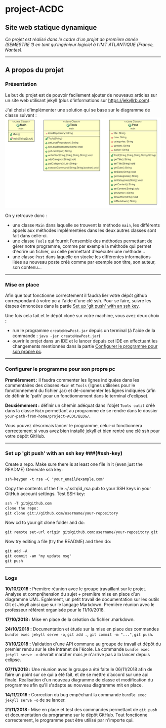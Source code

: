 # project-ACDC

## Site web statique dynamique ##

*Ce projet est réalisé dans le cadre d'un projet de première année (SEMESTRE 1) en tant qu'ingénieur logiciel à l'IMT ATLANTIQUE (France, Nantes).*

**********

## A propos du projet ##
### Présentation ###
Le but du projet est de pouvoir facilement ajouter de nouveaux articles sur un site web utilisant jekyll (plus d'informations sur https://jekyllrb.com).

J'ai choisi d'implémenter une solution qui se base sur le diagramme de classe suivant : 
![alt-text](diagramme-de-classe.png)


On y retrouve donc :
- une classe `Main` dans laquelle se trouvent la méthode `main`, les différents appels aux méthodes implémentées dans les deux autres classes sont fait dans celle-ci. 
- une classe `Tools` qui fournit l'ensemble des méthodes permettant de gérer notre programme, comme par exemple la méthode qui permet d'écrire un fichier, ou celle permettant d'exécuter une méthode...
- une classe `Post` dans laquelle on stocke les différentes informations liées au nouveau poste créé comme par exemple son titre, son auteur, son contenu...

**********

### Mise en place ###
Afin que tout fonctionne correctement il faudra lier votre dépôt github correspondant à votre pc à l'aide d'une clé ssh. Pour se faire, suivre les étapes énnoncées dans la partie [Set up 'git push' with an ssh key](#ssh-key).

Une fois cela fait et le dépôt cloné sur votre machine, vous avez deux choix : 
- run le programme `createNewPost.jar` depuis un terminal (à l'aide de la commande : `java -jar createNewPost.jar`)
- ouvrir le projet dans un IDE et le lancer depuis cet IDE en effectuant les changements mentionnés dans la partie [Configurer le programme pour son propre pc](#configure-your-project).

**********

### Configurer le programme pour son propre pc ###
__Premièrement :__ il faudra commenter les lignes indiquées dans les commentaires des classes `Main` et `Tools` (lignes utilisées pour le fonctionnement du fichier .jar) et dé-commenter les lignes indiquées (afin de définir le 'path' pour un fonctionnement dans le terminal d'eclipse).

__Deuxièmement :__ définir un chemin adéquat dans l'objet `Tools outil` créé dans la classe `Main` permettant au programme de se rendre dans le dossier `your-path-from-home/project-ACDC/BLOG/`.

Vous pouvez désormais lancer le programme, celui-ci fonctionnera correctement si vous avez bien installé jekyll et bien rentré une clé ssh pour votre dépôt GitHub.

**********

### Set up 'git push' with an ssh key ###(#ssh-key)
Create a repo.
Make sure there is at least one file in it (even just the README)
Generate ssh key:
```
ssh-keygen -t rsa -C "your_email@example.com"
```
Copy the contents of the file ~/.ssh/id_rsa.pub to your SSH keys in your GitHub account settings.
Test SSH key:
```
ssh -T git@github.com
clone the repo:
git clone git://github.com/username/your-repository
```
Now cd to your git clone folder and do:
```
git remote set-url origin git@github.com:username/your-repository.git
```
Now try editing a file (try the README) and then do:

```
git add -A
git commit -am "my update msg"
git push
```

**********

### Logs ###
__10/10/2018 :__
Première réunion avec le groupe travaillant sur le projet. Analyse et compréhension du sujet + première mise en place d’un diagramme UML. Également, un petit travail de documentation sur les outils Git et Jekyll ainsi que sur le langage Markdown. Première réunion avec le professeur référent organisée pour le 11/10/2018.

__17/10/2018 :__
Mise en place de la création du fichier .markdown.

__24/10/2018 :__
Documentation et étude sur la mise en place des commandes `bundle exec jekyll serve -o`, `git add .`, `git commit -m "..."`, `git push`.

__31/10/2018 :__
Validation d'une API commune au groupe de travail et dépôt du premier rendu sur le site intranet de l'école. La commande `bundle exec jekyll serve -o` devrait marcher mais je n'arrive pas à la lancer depuis eclipse. 

__07/11/2018 :__
Une réunion avec le groupe a été faite le 06/11/2018 afin de faire un point sur ce qui a été fait, et de se mettre d’accord sur une api finale. Réalisation d'un nouveau diagramme de classe et modification du programme afin qu'il s'adapte au nouveau diagramme mit en place. 

__14/11/2018 :__
Correction du bug empêchant la commande `bundle exec jekyll serve -o` de se lancer.

__21/11/2018 :__
Mise en place et test des commandes permettant de `git push` et documentation du programme sur le dépôt GitHub. Tout fonctionne correctement, le programme peut être utilisé par n'importe qui. 
